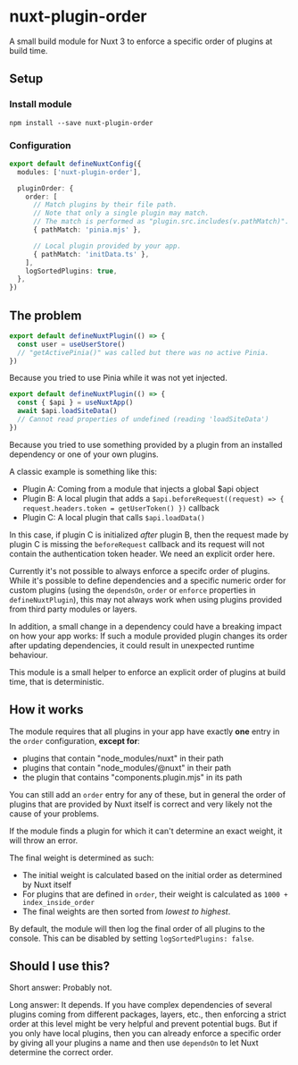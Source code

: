 # nuxt-plugin-order

A small build module for Nuxt 3 to enforce a specific order of plugins at build
time.

## Setup

### Install module

```
npm install --save nuxt-plugin-order
```

### Configuration

```typescript
export default defineNuxtConfig({
  modules: ['nuxt-plugin-order'],

  pluginOrder: {
    order: [
      // Match plugins by their file path.
      // Note that only a single plugin may match.
      // The match is performed as "plugin.src.includes(v.pathMatch)".
      { pathMatch: 'pinia.mjs' },

      // Local plugin provided by your app.
      { pathMatch: 'initData.ts' },
    ],
    logSortedPlugins: true,
  },
})
```

## The problem

```typescript
export default defineNuxtPlugin(() => {
  const user = useUserStore()
  // "getActivePinia()" was called but there was no active Pinia.
})
```

Because you tried to use Pinia while it was not yet injected.

```typescript
export default defineNuxtPlugin(() => {
  const { $api } = useNuxtApp()
  await $api.loadSiteData()
  // Cannot read properties of undefined (reading 'loadSiteData')
})
```

Because you tried to use something provided by a plugin from an installed
dependency or one of your own plugins.

A classic example is something like this:

- Plugin A: Coming from a module that injects a global $api object
- Plugin B: A local plugin that adds a
  `$api.beforeRequest((request) => { request.headers.token = getUserToken() })`
  callback
- Plugin C: A local plugin that calls `$api.loadData()`

In this case, if plugin C is initialized _after_ plugin B, then the request made
by plugin C is missing the `beforeRequest` callback and its request will not
contain the authentication token header. We need an explicit order here.

Currently it's not possible to always enforce a specifc order of plugins. While
it's possible to define dependencies and a specific numeric order for custom
plugins (using the `dependsOn`, `order` or `enforce` properties in
`defineNuxtPlugin`), this may not always work when using plugins provided from
third party modules or layers.

In addition, a small change in a dependency could have a breaking impact on how
your app works: If such a module provided plugin changes its order after
updating dependencies, it could result in unexpected runtime behaviour.

This module is a small helper to enforce an explicit order of plugins at build
time, that is deterministic.

## How it works

The module requires that all plugins in your app have exactly **one** entry in
the `order` configuration, **except for**:

- plugins that contain "node_modules/nuxt" in their path
- plugins that contain "node_modules/@nuxt" in their path
- the plugin that contains "components.plugin.mjs" in its path

You can still add an `order` entry for any of these, but in general the order of
plugins that are provided by Nuxt itself is correct and very likely not the
cause of your problems.

If the module finds a plugin for which it can't determine an exact weight, it
will throw an error.

The final weight is determined as such:

- The initial weight is calculated based on the initial order as determined by
  Nuxt itself
- For plugins that are defined in `order`, their weight is calculated as
  `1000 + index_inside_order`
- The final weights are then sorted from _lowest to highest_.

By default, the module will then log the final order of all plugins to the
console. This can be disabled by setting `logSortedPlugins: false`.

## Should I use this?

Short answer: Probably not.

Long answer: It depends. If you have complex dependencies of several plugins
coming from different packages, layers, etc., then enforcing a strict order at
this level might be very helpful and prevent potential bugs. But if you only
have local plugins, then you can already enforce a specific order by giving all
your plugins a name and then use `dependsOn` to let Nuxt determine the correct
order.
